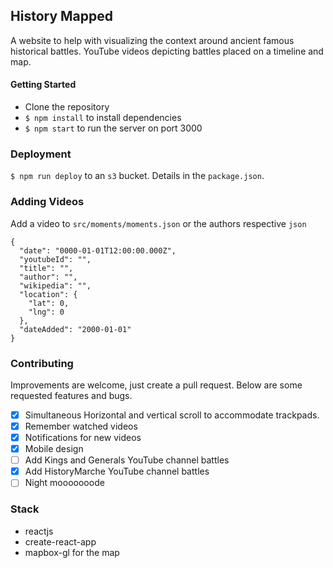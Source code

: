 ## History Mapped
A website to help with visualizing the context around ancient famous historical battles. YouTube videos depicting battles placed on a timeline and map.

#### Getting Started
* Clone the repository
* `$ npm install` to install dependencies
* `$ npm start` to run the server on port 3000

### Deployment
`$ npm run deploy` to an `s3` bucket. Details in the `package.json`.

### Adding Videos
Add a video to `src/moments/moments.json` or the authors respective `json`

```
{
  "date": "0000-01-01T12:00:00.000Z",
  "youtubeId": "",
  "title": "",
  "author": "",
  "wikipedia": "",
  "location": {
    "lat": 0,
    "lng": 0
  },
  "dateAdded": "2000-01-01"
}
```

### Contributing
Improvements are welcome, just create a pull request. Below are some requested features and bugs.

- [x] Simultaneous Horizontal and vertical scroll to accommodate trackpads.
- [x] Remember watched videos
- [x] Notifications for new videos
- [x] Mobile design
- [ ] Add Kings and Generals YouTube channel battles
- [x] Add HistoryMarche YouTube channel battles
- [ ] Night mooooooode

### Stack
* reactjs
* create-react-app
* mapbox-gl for the map
